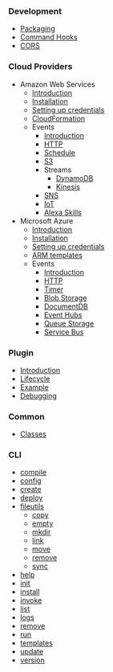 <!--BEGIN-->
### Development
* [Packaging](/docs/development/packaging/)
* [Command Hooks](/docs/development/command-hooks/)
* [CORS](/docs/development/cors/)
<!--END-->

<!--BEGIN-->
### Cloud Providers
* Amazon Web Services
  * [Introduction](/docs/cloud/aws/introduction/)
  * [Installation](/docs/cloud/aws/installation/)
  * [Setting up credentials](/docs/cloud/aws/credentials/)
  * [CloudFormation](/docs/cloud/aws/cloudformation/)
  * Events
    * [Introduction](/docs/cloud/aws/events/introduction/)
    * [HTTP](/docs/cloud/aws/events/http/)
    * [Schedule](/docs/cloud/aws/events/schedule/)
    * [S3](/docs/cloud/aws/events/s3/)
    * Streams
      * [DynamoDB](/docs/cloud/aws/events/streams/dynamodb/)
      * [Kinesis](/docs/cloud/aws/events/streams/kinesis/) 
    * [SNS](/docs/cloud/aws/events/sns/)
    * [IoT](/docs/cloud/aws/events/iot/)
    * [Alexa Skills](/docs/cloud/aws/events/alexa/)
* Microsoft Azure
  * [Introduction](/docs/cloud/azure/introduction/)
  * [Installation](/docs/cloud/azure/installation/)
  * [Setting up credentials](/docs/cloud/azure/credentials/)
  * [ARM templates](/docs/cloud/azure/arm-templates/)
  * Events
    * [Introduction](/docs/cloud/azure/events/introduction/)
    * [HTTP](/docs/cloud/azure/events/http/)  
    * [Timer](/docs/cloud/azure/events/timer/)  
    * [Blob Storage](/docs/cloud/azure/events/blob-storage/)  
    * [DocumentDB](/docs/cloud/azure/events/documentDB/)  
    * [Event Hubs](/docs/cloud/azure/events/event-hubs/)  
    * [Queue Storage](/docs/cloud/azure/events/queue-storage/)  
    * [Service Bus](/docs/cloud/azure/events/service-bus/)     
<!--END-->

<!--BEGIN-->
### Plugin
* [Introduction](/docs/plugin/introduction/)
* [Lifecycle](/docs/plugin/lifecycle/)
* [Example](/docs/plugin/example/)
* [Debugging](/docs/plugin/debugging/)
<!--BEGIN-->

<!--BEGIN-->
### Common
* [Classes](common/)
<!--END-->

<!--BEGIN-->
### CLI
<!--this section is generated-->
* [compile](/docs/cli/compile/)
* [config](/docs/cli/config/)
* [create](/docs/cli/create/)
* [deploy](/docs/cli/deploy/)
* [fileutils](/docs/cli/fileutils-copy/)
  * [copy](/docs/cli/fileutils-copy/)
  * [empty](/docs/cli/fileutils-empty/)
  * [mkdir](/docs/cli/fileutils-mkdir/)
  * [link](/docs/cli/fileutils-link/)
  * [move](/docs/cli/fileutils-move/)
  * [remove](/docs/cli/fileutils-remove/)
  * [sync](/docs/cli/fileutils-sync/)
* [help](/docs/cli/help/)
* [init](/docs/cli/init/)
* [install](/docs/cli/install/)
* [invoke](/docs/cli/invoke/)
* [list](/docs/cli/list/)
* [logs](/docs/cli/logs/)
* [remove](/docs/cli/remove/)
* [run](/docs/cli/run/)
* [templates](/docs/cli/templates/)
* [update](/docs/cli/update/)
* [version](/docs/cli/version/)
<!--END-->

